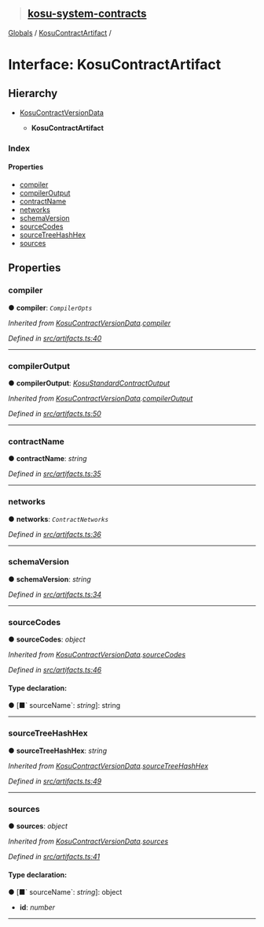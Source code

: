 > ## [kosu-system-contracts](../README.md)

[Globals](../globals.md) / [KosuContractArtifact](kosucontractartifact.md) /

# Interface: KosuContractArtifact

## Hierarchy

* [KosuContractVersionData](kosucontractversiondata.md)

  * **KosuContractArtifact**

### Index

#### Properties

* [compiler](kosucontractartifact.md#compiler)
* [compilerOutput](kosucontractartifact.md#compileroutput)
* [contractName](kosucontractartifact.md#contractname)
* [networks](kosucontractartifact.md#networks)
* [schemaVersion](kosucontractartifact.md#schemaversion)
* [sourceCodes](kosucontractartifact.md#sourcecodes)
* [sourceTreeHashHex](kosucontractartifact.md#sourcetreehashhex)
* [sources](kosucontractartifact.md#sources)

## Properties

###  compiler

● **compiler**: *`CompilerOpts`*

*Inherited from [KosuContractVersionData](kosucontractversiondata.md).[compiler](kosucontractversiondata.md#compiler)*

*Defined in [src/artifacts.ts:40](url)*

___

###  compilerOutput

● **compilerOutput**: *[KosuStandardContractOutput](kosustandardcontractoutput.md)*

*Inherited from [KosuContractVersionData](kosucontractversiondata.md).[compilerOutput](kosucontractversiondata.md#compileroutput)*

*Defined in [src/artifacts.ts:50](url)*

___

###  contractName

● **contractName**: *string*

*Defined in [src/artifacts.ts:35](url)*

___

###  networks

● **networks**: *`ContractNetworks`*

*Defined in [src/artifacts.ts:36](url)*

___

###  schemaVersion

● **schemaVersion**: *string*

*Defined in [src/artifacts.ts:34](url)*

___

###  sourceCodes

● **sourceCodes**: *object*

*Inherited from [KosuContractVersionData](kosucontractversiondata.md).[sourceCodes](kosucontractversiondata.md#sourcecodes)*

*Defined in [src/artifacts.ts:46](url)*

#### Type declaration:

● \[■&#x60; sourceName&#x60;: *string*\]: string

___

###  sourceTreeHashHex

● **sourceTreeHashHex**: *string*

*Inherited from [KosuContractVersionData](kosucontractversiondata.md).[sourceTreeHashHex](kosucontractversiondata.md#sourcetreehashhex)*

*Defined in [src/artifacts.ts:49](url)*

___

###  sources

● **sources**: *object*

*Inherited from [KosuContractVersionData](kosucontractversiondata.md).[sources](kosucontractversiondata.md#sources)*

*Defined in [src/artifacts.ts:41](url)*

#### Type declaration:

● \[■&#x60; sourceName&#x60;: *string*\]: object

* **id**: *number*

___